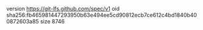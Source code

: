 version https://git-lfs.github.com/spec/v1
oid sha256:fb465981447293950b63e494ee5cd90812ecb7ce612c4bd1840b400872603a85
size 8746
